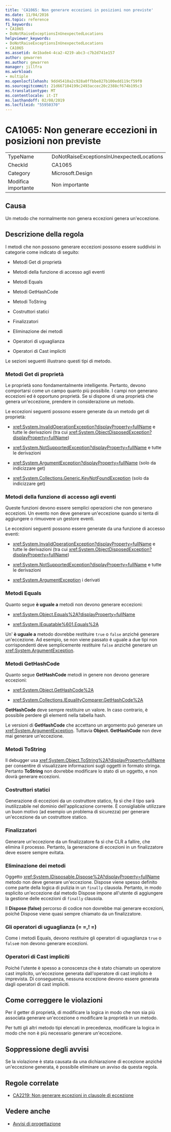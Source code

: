 ```yaml
---
title: 'CA1065: Non generare eccezioni in posizioni non previste'
ms.date: 11/04/2016
ms.topic: reference
f1_keywords:
- CA1065
- DoNotRaiseExceptionsInUnexpectedLocations
helpviewer_keywords:
- DoNotRaiseExceptionsInUnexpectedLocations
- CA1065
ms.assetid: 4e1bade4-4ca2-4219-abc3-c7b2d741e157
author: gewarren
ms.author: gewarren
manager: jillfra
ms.workload:
- multiple
ms.openlocfilehash: 9dd45410a2c928a0ffbbe827b100edd119cf59f0
ms.sourcegitcommit: 21d667104199c2493accec20c2388cf674b195c3
ms.translationtype: MT
ms.contentlocale: it-IT
ms.lasthandoff: 02/08/2019
ms.locfileid: "55950370"
---
```

# <a name="ca1065-do-not-raise-exceptions-in-unexpected-locations"></a>CA1065: Non generare eccezioni in posizioni non previste

|||
|-|-|
|TypeName|DoNotRaiseExceptionsInUnexpectedLocations|
|CheckId|CA1065|
|Category|Microsoft.Design|
|Modifica importante|Non importante|

## <a name="cause"></a>Causa

Un metodo che normalmente non genera eccezioni genera un'eccezione.

## <a name="rule-description"></a>Descrizione della regola

I metodi che non possono generare eccezioni possono essere suddivisi in categorie come indicato di seguito:

- Metodi Get di proprietà

- Metodi della funzione di accesso agli eventi

- Metodi Equals

- Metodi GetHashCode

- Metodi ToString

- Costruttori statici

- Finalizzatori

- Eliminazione dei metodi

- Operatori di uguaglianza

- Operatori di Cast impliciti

Le sezioni seguenti illustrano questi tipi di metodo.

### <a name="property-get-methods"></a>Metodi Get di proprietà

Le proprietà sono fondamentalmente intelligente. Pertanto, devono comportarsi come un campo quanto più possibile. I campi non generano eccezioni ed è opportuno proprietà. Se si dispone di una proprietà che genera un'eccezione, prendere in considerazione un metodo.

Le eccezioni seguenti possono essere generate da un metodo get di proprietà:

- <xref:System.InvalidOperationException?displayProperty=fullName> e tutte le derivazioni (tra cui <xref:System.ObjectDisposedException?displayProperty=fullName>)

- <xref:System.NotSupportedException?displayProperty=fullName> e tutte le derivazioni

- <xref:System.ArgumentException?displayProperty=fullName> (solo da indicizzare get)

- <xref:System.Collections.Generic.KeyNotFoundException> (solo da indicizzare get)

### <a name="event-accessor-methods"></a>Metodi della funzione di accesso agli eventi

Queste funzioni devono essere semplici operazioni che non generano eccezioni. Un evento non deve generare un'eccezione quando si tenta di aggiungere o rimuovere un gestore eventi.

Le eccezioni seguenti possono essere generate da una funzione di accesso eventi:

- <xref:System.InvalidOperationException?displayProperty=fullName> e tutte le derivazioni (tra cui <xref:System.ObjectDisposedException?displayProperty=fullName>)

- <xref:System.NotSupportedException?displayProperty=fullName> e tutte le derivazioni

- <xref:System.ArgumentException> i derivati

### <a name="equals-methods"></a>Metodi Equals

Quanto segue **è uguale a** metodi non devono generare eccezioni:

- <xref:System.Object.Equals%2A?displayProperty=fullName>

- <xref:System.IEquatable%601.Equals%2A>

Un' **è uguale a** metodo dovrebbe restituire `true` o `false` anziché generare un'eccezione. Ad esempio, se non viene passato è uguale a due tipi non corrispondenti deve semplicemente restituire `false` anziché generare un <xref:System.ArgumentException>.

### <a name="gethashcode-methods"></a>Metodi GetHashCode

Quanto segue **GetHashCode** metodi in genere non devono generare eccezioni:

- <xref:System.Object.GetHashCode%2A>

- <xref:System.Collections.IEqualityComparer.GetHashCode%2A>

**GetHashCode** deve sempre restituire un valore. In caso contrario, è possibile perdere gli elementi nella tabella hash.

Le versioni di **GetHashCode** che accettano un argomento può generare un <xref:System.ArgumentException>. Tuttavia **Object. GetHashCode** non deve mai generare un'eccezione.

### <a name="tostring-methods"></a>Metodi ToString

Il debugger usa <xref:System.Object.ToString%2A?displayProperty=fullName> per consentire di visualizzare informazioni sugli oggetti in formato stringa. Pertanto **ToString** non dovrebbe modificare lo stato di un oggetto, e non dovrà generare eccezioni.

### <a name="static-constructors"></a>Costruttori statici

Generazione di eccezioni da un costruttore statico, fa sì che il tipo sarà inutilizzabile nel dominio dell'applicazione corrente. È consigliabile utilizzare un buon motivo (ad esempio un problema di sicurezza) per generare un'eccezione da un costruttore statico.

### <a name="finalizers"></a>Finalizzatori

Generare un'eccezione da un finalizzatore fa sì che CLR a fallire, che elimina il processo. Pertanto, la generazione di eccezioni in un finalizzatore deve essere sempre evitata.

### <a name="dispose-methods"></a>Eliminazione dei metodi

Oggetto <xref:System.IDisposable.Dispose%2A?displayProperty=fullName> metodo non deve generare un'eccezione. Dispose viene spesso definito come parte della logica di pulizia in un `finally` clausola. Pertanto, in modo esplicito un'eccezione dal metodo Dispose impone all'utente di aggiungere la gestione delle eccezioni di `finally` clausola.

Il **Dispose (false)** percorso di codice non dovrebbe mai generare eccezioni, poiché Dispose viene quasi sempre chiamato da un finalizzatore.

### <a name="equality-operators--"></a>Gli operatori di uguaglianza (= =,! =)

Come i metodi Equals, devono restituire gli operatori di uguaglianza `true` o `false`e non devono generare eccezioni.

### <a name="implicit-cast-operators"></a>Operatori di Cast impliciti

Poiché l'utente è spesso a conoscenza che è stato chiamato un operatore cast implicito, un'eccezione generata dall'operatore di cast implicito è imprevista. Di conseguenza, nessuna eccezione devono essere generata dagli operatori di cast impliciti.

## <a name="how-to-fix-violations"></a>Come correggere le violazioni

Per il getter di proprietà, di modificare la logica in modo che non sia più associata generare un'eccezione o modificare la proprietà in un metodo.

Per tutti gli altri metodo tipi elencati in precedenza, modificare la logica in modo che non è più necessario generare un'eccezione.

## <a name="when-to-suppress-warnings"></a>Soppressione degli avvisi

Se la violazione è stata causata da una dichiarazione di eccezione anziché un'eccezione generata, è possibile eliminare un avviso da questa regola.

## <a name="related-rules"></a>Regole correlate

- [CA2219: Non generare eccezioni in clausole di eccezione](../code-quality/ca2219-do-not-raise-exceptions-in-exception-clauses.md)

## <a name="see-also"></a>Vedere anche

- [Avvisi di progettazione](../code-quality/design-warnings.md)